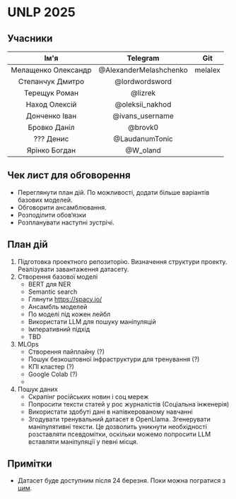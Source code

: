# UNLP 2025

## Учасники 
| Ім'я | Telegram | Git |
| :---: | :---: | :---: |
| Мелащенко Олександр | @AlexanderMelashchenko | melalex |
| Степанчук Дмитро | @lordwordsword | |
| Терещук Роман | @lizrek | |
| Наход Олексій | @oleksii_nakhod | |
| Донченко Іван | @ivans_username | |
| Бровко Даніл | @brovk0 | |
| ??? Денис | @LaudanumTonic | |
| Ярінко Богдан | @W_oland | |

## Чек лист для обговорення 

* Переглянути план дій. По можливості, додати більше варіантів базових моделей.
* Обговорити ансамблювання.
* Розподілити обов‘язки
* Розпланувати наступні зустрічі.

## План дій

1. Підготовка проектного репозиторію. Визначення структури проекту. Реалізувати завантаження датасету. 
1. Створення базової моделі
    * BERT для NER
    * Semantic search
    * Глянути https://spacy.io/
    * Ансамбль моделей
    * По моделі під кожен лейбл
    * Використати LLM для пошуку маніпуляцій
    * Імперативний підхід
    * TBD
1. MLOps
    * Створення пайплайну (?)
    * Пошук безкоштовної інфраструктури для тренування (?)
    * КПІ кластер (?)
    * Google Colab (?)
    * 
1. Пошук даних
    * Скрапінг російських новин і соц мереж
    * Попросити тексти статей у рос журналістів (Соціальна інженерія)
    * Використати здобуті дані в напівкерованому навчанні 
    * Згодувати тренувальний датасет в OpenLlama. Згенерувати маніпулятивні тексти. Це дозволить уникнути необхідності розставляти псевдомітки, оскільки можемо попросити LLM вставляти маніпуляції у певні місця.

## Примітки

* Датасет буде доступним після 24 березня. Поки можна погратися з [цим](https://www.kaggle.com/datasets/debasisdotcom/name-entity-recognition-ner-dataset). 
